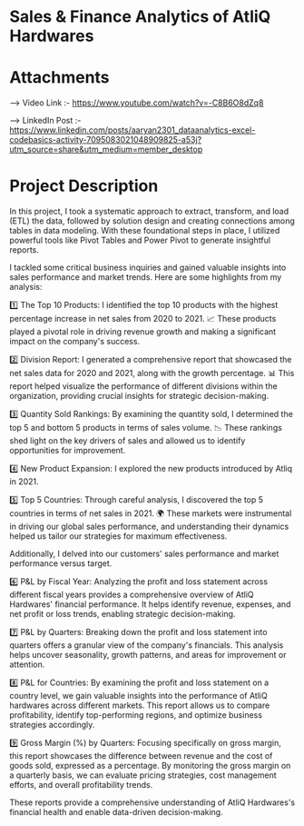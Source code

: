 # Sales & Finance Analytics of AtliQ Hardwares

# Attachments

--> Video Link :- https://www.youtube.com/watch?v=-C8B6O8dZq8

--> LinkedIn Post :-  https://www.linkedin.com/posts/aaryan2301_dataanalytics-excel-codebasics-activity-7095083021048909825-a53j?utm_source=share&utm_medium=member_desktop


# Project Description
In this project, I took a systematic approach to extract, transform, and load (ETL) the data, followed by solution design and creating connections among tables in data
modeling. With these foundational steps in place, I utilized powerful tools like Pivot Tables and Power Pivot to generate insightful reports.

I tackled some critical business inquiries and gained valuable insights into sales performance and market trends. Here are some highlights from my analysis:

1️⃣ The Top 10 Products: I identified the top 10 products with the highest percentage increase in net sales from 2020 to 2021. 📈 These products played a pivotal 
role in driving revenue growth and making a significant impact on the company's success.

2️⃣ Division Report: I generated a comprehensive report that showcased the net sales data for 2020 and 2021, along with the growth percentage. 📊 This report helped 
visualize the performance of different divisions within the organization, providing crucial insights for strategic decision-making.

3️⃣ Quantity Sold Rankings: By examining the quantity sold, I determined the top 5 and bottom 5 products in terms of sales volume. 📉 These rankings shed light on 
the key drivers of sales and allowed us to identify opportunities for improvement.

4️⃣ New Product Expansion: I explored the new products introduced by Atliq in 2021.

5️⃣ Top 5 Countries: Through careful analysis, I discovered the top 5 countries in terms of net sales in 2021. 🌍 These markets were instrumental in driving our 
global sales performance, and understanding their dynamics helped us tailor our strategies for maximum effectiveness.

Additionally, I delved into our customers' sales performance and market performance versus target.

6️⃣ P&L by Fiscal Year: Analyzing the profit and loss statement across different fiscal years provides a comprehensive overview of AtliQ Hardwares' financial performance. It helps identify revenue, expenses, and net profit or loss trends, enabling strategic decision-making.

7️⃣ P&L by Quarters: Breaking down the profit and loss statement into quarters offers a granular view of the company's financials. This analysis helps uncover seasonality, growth patterns, and areas for improvement or attention.

8️⃣ P&L for Countries: By examining the profit and loss statement on a country level, we gain valuable insights into the performance of AtliQ hardwares across different markets. This report allows us to compare profitability, identify top-performing regions, and optimize business strategies accordingly.

9️⃣ Gross Margin (%) by Quarters: Focusing specifically on gross margin, this report showcases the difference between revenue and the cost of goods sold, expressed as a percentage. By monitoring the gross margin on a quarterly basis, we can evaluate pricing strategies, cost management efforts, and overall profitability trends.

These reports provide a comprehensive understanding of AtliQ Hardwares's financial health and enable data-driven decision-making.






